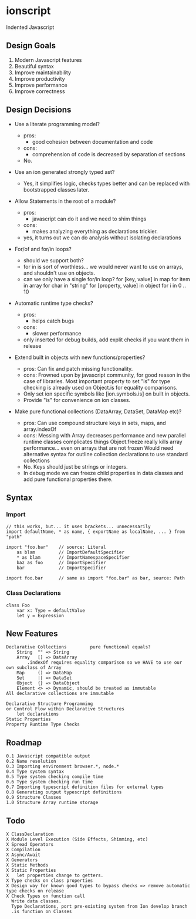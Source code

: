 # ionscript
Indented Javascript

## Design Goals

1. Modern Javascript features
2. Beautiful syntax
3. Improve maintainability
4. Improve productivity
5. Improve performance
6. Improve correctness

## Design Decisions

- Use a literate programming model?
    - pros:
        - good cohesion between documentation and code
    - cons:
        - comprehension of code is decreased by separation of sections
    - No.

- Use an ion generated strongly typed ast?
    - Yes, it simplifies logic, checks types better and can be replaced with bootstrapped classes later.

- Allow Statements in the root of a module?
    - pros:
        - javascript can do it and we need to shim things
    - cons:
        - makes analyzing everything as declarations trickier.
    - yes, it turns out we can do analysis without isolating declarations

- For/of and for/in loops?
    - should we support both?
    - for in is sort of worthless... we would never want to use on arrays, and shouldn't use on objects.
    - can we only have a single for/in loop?
    for [key, value] in map
    for item in array
    for char in "string"
    for [property, value] in object
    for i in 0 .. 10

- Automatic runtime type checks?
    - pros:
        - helps catch bugs
    - cons:
        - slower performance
    - only inserted for debug builds, add explit checks if you want them in release

- Extend built in objects with new functions/properties?
    - pros:
        Can fix and patch missing functionality.
    - cons:
        Frowned upon by javascript community, for good reason in the case of libraries.
        Most important property to set "is" for type checking is already used on Object.is for equality comparisons.
    - Only set ion specific symbols like [ion.symbols.is] on built in objects.
    - Provide "is" for convenience on ion classes.

- Make pure functional collections (DataArray, DataSet, DataMap etc)?
    - pros:
        Can use compound structure keys in sets, maps, and array.indexOf
    - cons:
        Messing with Array decreases performance and new parallel runtime classes complicates things
        Object.freeze really kills array performance... even on arrays that are not frozen
        Would need alternative syntax for outline collection declarations to use standard collections
    - No. Keys should just be strings or integers.
    - In debug mode we can freeze child properties in data classes and add pure functional properties there.

## Syntax

### Import

    // this works, but... it uses brackets... unnecessarily
    import defaultName, * as name, { exportName as localName, ... } from "path"

    import "foo.bar"    // source: Literal
        as blam         // ImportDefaultSpecifier
        * as blam       // ImportNamespaceSpecifier
        baz as foo      // ImportSpecifier
        bar             // ImportSpecifier

    import foo.bar      // same as import "foo.bar" as bar, source: Path

### Class Declarations

    class Foo
        var x: Type = defaultValue
        let y = Expression

## New Features

    Declarative Collections         pure functional equals?
        String  "" => String        
        Array   [] => DataArray
            .indexOf requires equality comparison so we HAVE to use our own subclass of Array
        Map     () => DataMap
        Set     || => DataSet
        Object  {} => DataObject
        Element <> => Dynamic, should be treated as immutable
    All declarative collections are immutable

    Declarative Structure Programming
    or Control Flow within Declarative Structures
        let declarations
    Static Properties
    Property Runtime Type Checks

## Roadmap

    0.1 Javascript compatible output
    0.2 Name resolution
    0.3 Importing environment browser.*, node.*
    0.4 Type system syntax
    0.5 Type system checking compile time
    0.6 Type system checking run time
    0.7 Importing typescript definition files for external types
    0.8 Generating output typescript definitions
    0.9 Structure Classes
    1.0 Structure Array runtime storage

## Todo

    X ClassDeclaration
    X Module Level Execution (Side Effects, Shimming, etc)
    X Spread Operators
    X Compilation
    X Async/Await
    X Generators
    X Static Methods
    X Static Properties
    X   let properties change to getters.
    X Type checks on class properties
    X Design way for known good types to bypass checks => remove automatic type checks on release
    X Check Types on function call
      Write data classes.
      Type Declarations, port pre-existing system from Ion develop branch
      .is function on Classes
